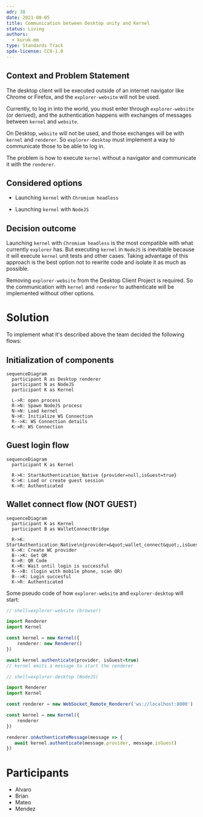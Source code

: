 ```yaml
---
adr: 38
date: 2021-08-05
title: Communication between Desktop unity and Kernel
status: Living
authors:
  - kuruk-mm
type: Standards Track
spdx-license: CC0-1.0
---
```


## Context and Problem Statement

The desktop client will be executed outside of an internet navigator like Chrome or Firefox, and the `explorer-website` will not be used.

Currently, to log in into the world, you must enter through `explorer-website` (or derived), and the authentication happens with exchanges of messages between `kernel` and `website`.

On Desktop, `website` will not be used, and those exchanges will be with `kernel` and `renderer`. So `explorer-desktop` must implement a way to communicate those to be able to log in.

The problem is how to execute `kernel` without a navigator and communicate it with the `renderer`.

## Considered options

- Launching `kernel` with `Chromium headless`

- Launching `kernel` with `NodeJS`

## Decision outcome

Launching `kernel` with `Chromium headless` is the most compatible with what currently `explorer` has. But executing `kernel` in `NodeJS` is inevitable because it will execute `kernel` unit tests and other cases. Taking advantage of this approach is the best option not to rewrite code and isolate it as much as possible.

Removing `explorer-website` from the Desktop Client Project is required. So the communication with `kernel` and `renderer` to authenticate will be implemented without other options.

# Solution

To implement what it's described above the team decided the following flows:

## Initialization of components

```mermaid
sequenceDiagram
  participant R as Desktop renderer
  participant N as NodeJS
  participant K as Kernel

  L->R: open process
  R->N: Spawn NodeJS process
  N->N: Load kernel
  N->K: Initialize WS Connection
  R-->K: WS Connection details
  K->R: WS Connection
```

## Guest login flow

```mermaid
sequenceDiagram
  participant K as Kernel

  R->K: StartAuthentication_Native {provider=null,isGuest=true}
  K->K: Load or create guest session
  K->R: Authenticated
```

## Wallet connect flow (NOT GUEST)

```mermaid
sequenceDiagram
  participant K as Kernel
  participant B as WalletConnectBridge

  R->K: StartAuthentication_Native\n{provider=&quot;wallet_connect&quot;,isGuest=false}
  K->K: Create WC provider
  B-->K: Get QR
  K->R: QR Code
  K->K: Wait until login is successful
  R-->B: (login with mobile phone, scan QR)
  B-->K: Login succesful
  K->R: Authenticated
```

Some pseudo code of how `explorer-website` and `explorer-desktop` will start:

```typescript
// shell=explorer-website (browser)

import Renderer
import Kernel

const kernel = new Kernel({
    renderer: new Renderer()
})

await kernel.authenticate(provider, isGuest=true)
// kernel emits a message to start the renderer

```

```typescript
// shell=explorer-desktop (NodeJS)

import Renderer
import Kernel

const renderer = new WebSocket_Remote_Renderer('ws://localhost:8000')

const kernel = new Kernel({
    renderer
})

renderer.onAuthenticateMessage(message => {
   await kernel.authenticate(message.provider, message.isGuest)
})

```

# Participants

- Alvaro
- Brian
- Mateo
- Mendez
